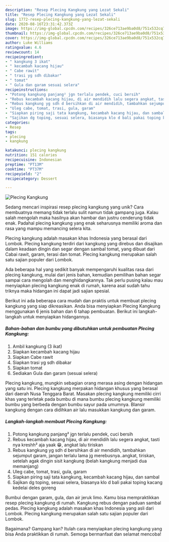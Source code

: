 ```yaml
---
description: "Resep Plecing Kangkung yang Lezat Sekali"
title: "Resep Plecing Kangkung yang Lezat Sekali"
slug: 1772-resep-plecing-kangkung-yang-lezat-sekali
date: 2020-08-16T23:31:42.373Z
image: https://img-global.cpcdn.com/recipes/326ce713ae9ba0d8/751x532cq70/plecing-kangkung-foto-resep-utama.jpg
thumbnail: https://img-global.cpcdn.com/recipes/326ce713ae9ba0d8/751x532cq70/plecing-kangkung-foto-resep-utama.jpg
cover: https://img-global.cpcdn.com/recipes/326ce713ae9ba0d8/751x532cq70/plecing-kangkung-foto-resep-utama.jpg
author: Luke Williams
ratingvalue: 4.6
reviewcount: 14
recipeingredient:
- " kangkung 3 ikat"
- " kecambah kacang hijau"
- " Cabe rawit"
- " trasi yg sdh dibakar"
- " tomat"
- " Gula dan garam sesuai selera"
recipeinstructions:
- "Potong kangkung panjang² jgn terlalu pendek, cuci bersih"
- "Rebus kecambah kacang hijau, di air mendidih lalu segera angkat, tasti nya kreshh² aja yaak 😁, angkat lalu tiriskan"
- "Rebus kangkung yg sdh d bersihkan di air mendidih, tambahkan sejumput garam, jangan terlalu lama jg merebusnya..angkat, tiriskan, setelah agak dingin sisit kangkung (belah kangkung menjadi dua memanjang)"
- "Uleg cabe, tomat, trasi, gula, garam"
- "Siapkan piring saji tata kangkung, kecambah kacang hijau, dan sambal"
- "Sajikan dg toping, sesuai selera, biasanya klo d bali pakai toping kacang kedelai deles goreng"
categories:
- Resep
tags:
- plecing
- kangkung

katakunci: plecing kangkung 
nutrition: 151 calories
recipecuisine: Indonesian
preptime: "PT13M"
cooktime: "PT37M"
recipeyield: "2"
recipecategory: Dessert

---
```



![Plecing Kangkung](https://img-global.cpcdn.com/recipes/326ce713ae9ba0d8/751x532cq70/plecing-kangkung-foto-resep-utama.jpg)

Sedang mencari inspirasi resep plecing kangkung yang unik? Cara membuatnya memang tidak terlalu sulit namun tidak gampang juga. Kalau salah mengolah maka hasilnya akan hambar dan justru cenderung tidak enak. Padahal plecing kangkung yang enak seharusnya memiliki aroma dan rasa yang mampu memancing selera kita.

Plecing kangkung adalah masakan khas Indonesia yang berasal dari Lombok. Plecing kangkung terdiri dari kangkung yang direbus dan disajikan dalam keadaan dingin dan segar dengan sambal tomat, yang dibuat dari Cabai rawit, garam, terasi dan tomat. Plecing kangkung merupakan salah satu sajian populer dari Lombok.

Ada beberapa hal yang sedikit banyak mempengaruhi kualitas rasa dari plecing kangkung, mulai dari jenis bahan, kemudian pemilihan bahan segar sampai cara mengolah dan menghidangkannya. Tak perlu pusing kalau mau menyiapkan plecing kangkung enak di rumah, karena asal sudah tahu triknya maka hidangan ini dapat jadi sajian spesial.


Berikut ini ada beberapa cara mudah dan praktis untuk membuat plecing kangkung yang siap dikreasikan. Anda bisa menyiapkan Plecing Kangkung menggunakan 6 jenis bahan dan 6 tahap pembuatan. Berikut ini langkah-langkah untuk menyiapkan hidangannya.

<!--inarticleads1-->

##### Bahan-bahan dan bumbu yang dibutuhkan untuk pembuatan Plecing Kangkung:

1. Ambil  kangkung (3 ikat)
1. Siapkan  kecambah kacang hijau
1. Siapkan  Cabe rawit
1. Siapkan  trasi yg sdh dibakar
1. Siapkan  tomat
1. Sediakan  Gula dan garam (sesuai selera)


Plecing kangkung, mungkin sebagian orang merasa asing dengan hidangan yang satu ini. Plecing kangkung merpakan hidangan khusus yang berasal dari daerah Nusa Tenggara Barat. Masakan plecing kangkung memiliki cirri khas yang terletak pada bumbu di mana bumbu plecing kangkung memiliki bumbu yang berbeda dengan bumbu sayur pada umumnya. Blansir kangkung dengan cara didihkan air lalu masukkan kangkung dan garam. 

<!--inarticleads2-->

##### Langkah-langkah membuat Plecing Kangkung:

1. Potong kangkung panjang² jgn terlalu pendek, cuci bersih
1. Rebus kecambah kacang hijau, di air mendidih lalu segera angkat, tasti nya kreshh² aja yaak 😁, angkat lalu tiriskan
1. Rebus kangkung yg sdh d bersihkan di air mendidih, tambahkan sejumput garam, jangan terlalu lama jg merebusnya..angkat, tiriskan, setelah agak dingin sisit kangkung (belah kangkung menjadi dua memanjang)
1. Uleg cabe, tomat, trasi, gula, garam
1. Siapkan piring saji tata kangkung, kecambah kacang hijau, dan sambal
1. Sajikan dg toping, sesuai selera, biasanya klo d bali pakai toping kacang kedelai deles goreng


Bumbui dengan garam, gula, dan air jeruk limo. Kamu bisa mempraktikkan resep plecing kangkung di rumah. Kangkung rebus dengan paduan sambal pedas. Plecing kangkung adalah masakan khas Indonesia yang asli dari Lombok. Plecing kangkung merupakan salah satu sajian populer dari Lombok. 

Bagaimana? Gampang kan? Itulah cara menyiapkan plecing kangkung yang bisa Anda praktikkan di rumah. Semoga bermanfaat dan selamat mencoba!
